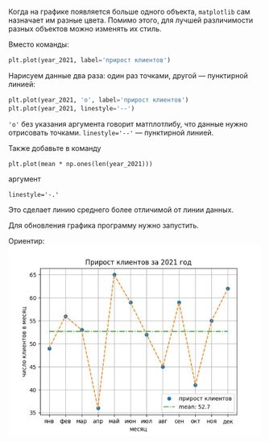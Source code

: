 Когда на графике появляется больше одного объекта, `matplotlib` сам назначает им разные цвета. Помимо этого, для лучшей различимости разных объектов можно изменять их стиль.

Вместо команды:

```python
plt.plot(year_2021, label='прирост клиентов')
```

Нарисуем данные два раза: один раз точками, другой — пунктирной линией:

```python
plt.plot(year_2021, 'o', label='прирост клиентов')
plt.plot(year_2021, linestyle='--')
```

`'o'` без указания аргумента говорит матплотлибу, что данные нужно отрисовать точками. `linestyle='--'` — пунктирной линией.

Также добавьте в команду 
```
plt.plot(mean * np.ones(len(year_2021)))
``` 
аргумент 
```
linestyle='-.'
```

Это сделает линию среднего более отличимой от линии данных.


Для обновления графика программу нужно запустить.



Ориентир:
![TargetDown](./pics/img_11.jpg)
